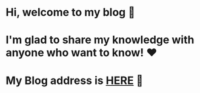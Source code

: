 # Hi, welcome to my blog 👏
# I'm glad to share my knowledge with anyone who want to know! ❤
# My Blog address is [HERE](http://Magi2B0y.github.io) 👀
